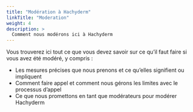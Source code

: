 ```yaml
---
title: "Modération à Hachyderm"
linkTitle: "Moderation"
weight: 4
description: >
  Comment nous modérons ici à Hachyderm
---
```


Vous trouverez ici tout ce que vous devez savoir sur ce qu’il faut faire si vous avez été modéré, y compris :

* Les mesures précises que nous prenons et ce qu’elles signifient ou impliquent
* Comment faire appel et comment nous gérons les limites avec le processus d’appel
* Ce que nous promettons en tant que modérateurs pour modérer Hachyderm
